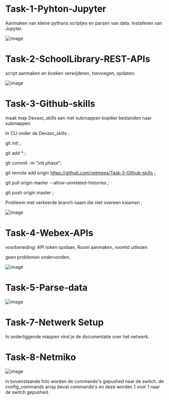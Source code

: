 # Task-1-Pyhton-Jupyter
Aanmaken van kleine pythons scriptjes en parsen van data.
Installeren van Jupyter.

![image](https://user-images.githubusercontent.com/61709524/163958423-c4f6dbef-ee59-4c5d-a723-0c2e986c1dc9.png)


# Task-2-SchoolLibrary-REST-APIs
script aanmaken en boeken verwijderen, toevoegen, updaten.

![image](https://user-images.githubusercontent.com/61709524/163958926-ab8737a6-8960-438e-a570-9c965a18f65f.png)




# Task-3-Github-skills

maak map Devasc_skills aan met submappen
kopiëer bestanden naar submappen

In CLI onder de Devasc_skills : 




git init ;


git add * ;




git commit -m  "init phase"; 



git remote add origin https://github.com/vetmees/Task-3-Github-skills ;



git pull origin master --allow-unrelated-histories ;



git push origin master ;



Probleem met verkeerde branch naam die niet overeen kwamen ;



![image](https://user-images.githubusercontent.com/61709524/163951117-f200e919-35ab-4e85-9741-e8eeadf9c630.png)




# Task-4-Webex-APIs
 
 voorbereiding: API token opslaan, Room aanmaken, roomId uitlezen 
 
 geen problemen ondervonden.
 
 ![image](https://user-images.githubusercontent.com/61709524/163956079-daa8c979-20f4-4300-be76-cf12a0d497aa.png)
 
 
 # Task-5-Parse-data
 
 
 
 ![image](https://user-images.githubusercontent.com/61709524/163981498-7fab1709-7b16-45a4-bcfc-baa67fc88fab.png)
 
# Task-7-Netwerk Setup

In onderliggende mappen vind je de documentatie over het netwerk.

# Task-8-Netmiko

![image](https://user-images.githubusercontent.com/61709524/168786174-ab26584f-0a2b-4394-97b1-670c232c9b1c.png)

in bovenstaande foto worden de commando's gepushed naar de switch.
de config_commands array bevat commando's en deze worden 1 voor 1 naar de switch gepushed.


 

